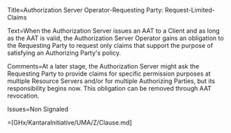 Title=Authorization Server Operator-Requesting Party: Request-Limited-Claims

Text=When the Authorization Server issues an AAT to a Client and as long as the AAT is valid, the Authorization Server Operator gains an obligation to the Requesting Party to request only claims that support the purpose of satisfying an Authorizing Party's policy.

Comments=At a later stage, the Authorization Server might ask the Requesting Party to provide claims for specific permission purposes at multiple Resource Servers and/or for multiple Authorizing Parties, but its responsibility begins now. This obligation can be removed through AAT revocation.

Issues=Non Signaled

=[GHx/KantaraInitiative/UMA/Z/Clause.md]

